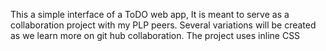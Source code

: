 This a simple interface of a ToDO web app, It is meant to serve as a collaboration project with my PLP peers. 
Several variations will be created as we learn more on git hub collaboration.
The project uses inline CSS
